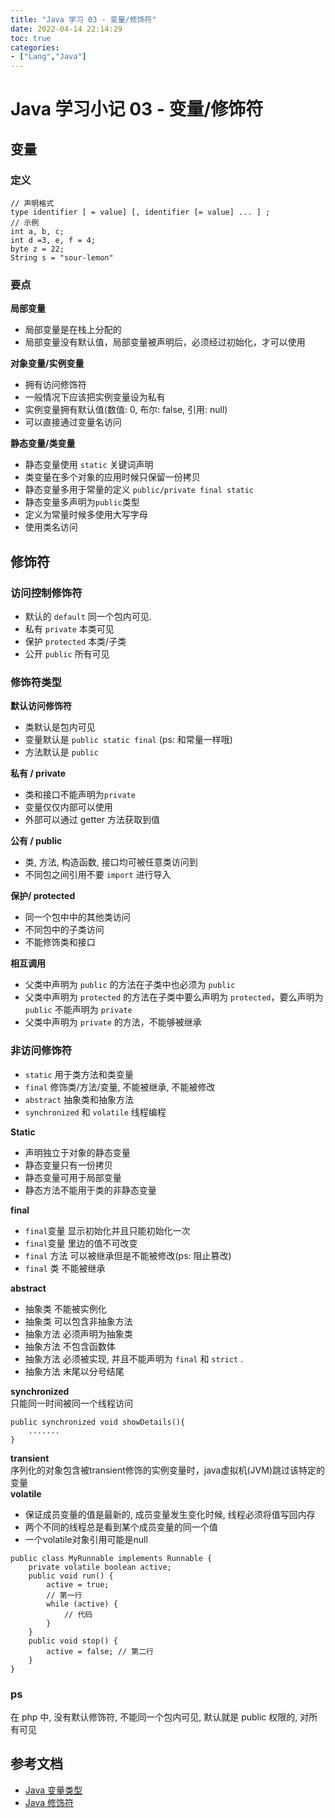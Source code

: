 ```yaml
---
title: "Java 学习 03 - 变量/修饰符"
date: 2022-04-14 22:14:29
toc: true
categories:
- ["Lang","Java"]
---
```


# Java 学习小记 03 - 变量/修饰符


## 变量

### 定义
```
// 声明格式
type identifier [ = value] [, identifier [= value] ... ] ;
// 示例
int a, b, c;
int d =3, e, f = 4;
byte z = 22;
String s = "sour-lemon"
```

### 要点
**局部变量**

- 局部变量是在栈上分配的
- 局部变量没有默认值，局部变量被声明后，必须经过初始化，才可以使用

**对象变量/实例变量**

- 拥有访问修饰符
- 一般情况下应该把实例变量设为私有
- 实例变量拥有默认值(数值: 0, 布尔: false, 引用: null)
- 可以直接通过变量名访问

**静态变量/类变量**

- 静态变量使用 `static` 关键词声明
- 类变量在多个对象的应用时候只保留一份拷贝
- 静态变量多用于常量的定义 `public/private final static`
- 静态变量多声明为`public`类型
- 定义为常量时候多使用大写字母
- 使用类名访问

## 修饰符

### 访问控制修饰符

- 默认的 `default` 同一个包内可见.
- 私有 `private` 本类可见
- 保护 `protected` 本类/子类
- 公开 `public` 所有可见

### 修饰符类型
**默认访问修饰符**

- 类默认是包内可见
- 变量默认是 `public static final` (ps: 和常量一样哦)
- 方法默认是 `public`

**私有 / private**

- 类和接口不能声明为`private`
- 变量仅仅内部可以使用
- 外部可以通过 getter 方法获取到值

**公有 / public**

- 类, 方法, 构造函数, 接口均可被任意类访问到
- 不同包之间引用不要 `import` 进行导入

**保护/ protected**

- 同一个包中中的其他类访问
- 不同包中的子类访问
- 不能修饰类和接口

**相互调用**

- 父类中声明为 `public` 的方法在子类中也必须为 `public`
- 父类中声明为 `protected` 的方法在子类中要么声明为 `protected`，要么声明为 `public` 不能声明为 `private`
- 父类中声明为 `private` 的方法，不能够被继承

### 非访问修饰符

- `static` 用于类方法和类变量
- `final` 修饰类/方法/变量, 不能被继承, 不能被修改
- `abstract` 抽象类和抽象方法
- `synchronized` 和 `volatile` 线程编程

**Static**

- 声明独立于对象的静态变量
- 静态变量只有一份拷贝
- 静态变量可用于局部变量
- 静态方法不能用于类的非静态变量

**final**

- `final`变量 显示初始化并且只能初始化一次
- `final`变量 里边的值不可改变
- `final` 方法 可以被继承但是不能被修改(ps: 阻止篡改)
- `final` 类 不能被继承

**abstract**

- 抽象类 不能被实例化
- 抽象类 可以包含非抽象方法
- 抽象方法 必须声明为抽象类
- 抽象方法 不包含函数体
- 抽象方法 必须被实现, 并且不能声明为 `final` 和 `strict` .
- 抽象方法 末尾以分号结尾

**synchronized**<br />只能同一时间被同一个线程访问
```
public synchronized void showDetails(){
    .......
}
```
**transient**<br />序列化的对象包含被transient修饰的实例变量时，java虚拟机(JVM)跳过该特定的变量<br />**volatile**

- 保证成员变量的值是最新的, 成员变量发生变化时候, 线程必须将值写回内存
- 两个不同的线程总是看到某个成员变量的同一个值
- 一个volatile对象引用可能是null
```
public class MyRunnable implements Runnable {
    private volatile boolean active;
    public void run() {
        active = true;
        // 第一行 
        while (active) {
            // 代码
        }
    }
    public void stop() {
        active = false; // 第二行
    }
}
```

### ps
在 php 中, 没有默认修饰符, 不能同一个包内可见, 默认就是 public 权限的, 对所有可见

## 参考文档

- [Java 变量类型](http://www.runoob.com/java/java-variable-types.html)
- [Java 修饰符](http://www.runoob.com/java/java-modifier-types.html)

